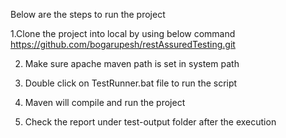 Below are the steps to run the project

1.Clone the project into local by using below command
https://github.com/bogarupesh/restAssuredTesting.git

2. Make sure apache maven path is set in system path

3. Double click on TestRunner.bat file to run the script 

4. Maven will compile and run the project 

5. Check the report under test-output folder after the execution